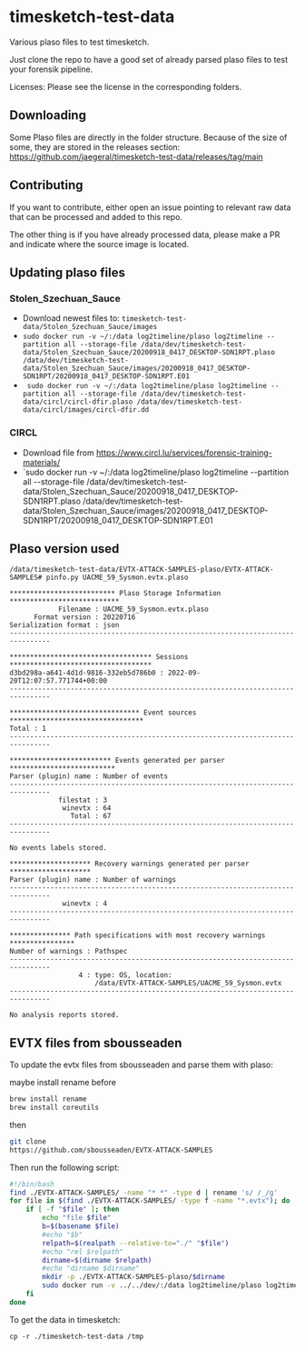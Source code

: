 # timesketch-test-data

Various plaso files to test timesketch.

Just clone the repo to have a good set of already parsed plaso files to test your forensik pipeline.

Licenses: Please see the license in the corresponding folders.

## Downloading

Some Plaso files are directly in the folder structure. Because of the size of some, they are stored in the releases section:
https://github.com/jaegeral/timesketch-test-data/releases/tag/main

## Contributing

If you want to contribute, either open an issue pointing to relevant raw data that can be processed and added to this repo.

The other thing is if you have already processed data, please make a PR and indicate where the source image is located.

## Updating plaso files

### Stolen_Szechuan_Sauce

- Download newest files to: `timesketch-test-data/Stolen_Szechuan_Sauce/images`
- `sudo docker run -v ~/:/data log2timeline/plaso log2timeline --partition all --storage-file /data/dev/timesketch-test-data/Stolen_Szechuan_Sauce/20200918_0417_DESKTOP-SDN1RPT.plaso /data/dev/timesketch-test-data/Stolen_Szechuan_Sauce/images/20200918_0417_DESKTOP-SDN1RPT/20200918_0417_DESKTOP-SDN1RPT.E01`
- ` sudo docker run -v ~/:/data log2timeline/plaso log2timeline --partition all --storage-file /data/dev/timesketch-test-data/circl/circl-dfir.plaso /data/dev/timesketch-test-data/circl/images/circl-dfir.dd`

### CIRCL
- Download file from https://www.circl.lu/services/forensic-training-materials/
- `sudo docker run -v ~/:/data log2timeline/plaso log2timeline --partition all --storage-file /data/dev/timesketch-test-data/Stolen_Szechuan_Sauce/20200918_0417_DESKTOP-SDN1RPT.plaso /data/dev/timesketch-test-data/Stolen_Szechuan_Sauce/images/20200918_0417_DESKTOP-SDN1RPT/20200918_0417_DESKTOP-SDN1RPT.E01


## Plaso version used

```
/data/timesketch-test-data/EVTX-ATTACK-SAMPLES-plaso/EVTX-ATTACK-SAMPLES# pinfo.py UACME_59_Sysmon.evtx.plaso

************************** Plaso Storage Information ***************************
            Filename : UACME_59_Sysmon.evtx.plaso
      Format version : 20220716
Serialization format : json
--------------------------------------------------------------------------------

*********************************** Sessions ***********************************
d3bd298a-a641-4d1d-9816-332eb5d786b0 : 2022-09-20T12:07:57.771744+00:00
--------------------------------------------------------------------------------

******************************** Event sources *********************************
Total : 1
--------------------------------------------------------------------------------

************************* Events generated per parser **************************
Parser (plugin) name : Number of events
--------------------------------------------------------------------------------
            filestat : 3
             winevtx : 64
               Total : 67
--------------------------------------------------------------------------------

No events labels stored.

******************** Recovery warnings generated per parser ********************
Parser (plugin) name : Number of warnings
--------------------------------------------------------------------------------
             winevtx : 4
--------------------------------------------------------------------------------

*************** Path specifications with most recovery warnings ****************
Number of warnings : Pathspec
--------------------------------------------------------------------------------
                 4 : type: OS, location:
                     /data/EVTX-ATTACK-SAMPLES/UACME_59_Sysmon.evtx
--------------------------------------------------------------------------------

No analysis reports stored.
```

## EVTX files from sbousseaden

To update the evtx files from sbousseaden and parse them with plaso:

maybe install rename before

```bash
brew install rename
brew install coreutils
```

then

```bash
git clone
https://github.com/sbousseaden/EVTX-ATTACK-SAMPLES
```

Then run the following script:

```bash
#!/bin/bash
find ./EVTX-ATTACK-SAMPLES/ -name "* *" -type d | rename 's/ /_/g'
for file in $(find ./EVTX-ATTACK-SAMPLES/ -type f -name "*.evtx"); do
    if [ -f "$file" ]; then
        echo "file $file"
        b=$(basename $file)
        #echo "$b"
        relpath=$(realpath --relative-to="./" "$file")
        #echo "rel $relpath"
        dirname=$(dirname $relpath)
        #echo "dirname $dirname"
        mkdir -p ./EVTX-ATTACK-SAMPLES-plaso/$dirname
        sudo docker run -v ../../dev/:/data log2timeline/plaso log2timeline /data/EVTX-ATTACK-SAMPLES-plaso/$relpath.plaso /data/$relpath
    fi
done
```

To get the data in timesketch:

```
cp -r ./timesketch-test-data /tmp
```

